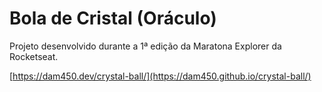# Bola de Cristal (Oráculo)

Projeto desenvolvido durante a 1ª edição da Maratona Explorer da Rocketseat.

[https://dam450.dev/crystal-ball/](https://dam450.github.io/crystal-ball/)
